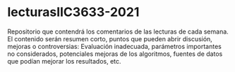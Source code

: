 # lecturasIIC3633-2021

Repositorio que contendrá los comentarios de las lecturas de cada semana.
El contenido serán resumen corto, puntos que pueden abrir discusión, mejoras o controversias: Evaluación inadecuada, parámetros importantes no considerados, potenciales mejoras de los algoritmos, fuentes de datos que podían mejorar los resultados, etc.
